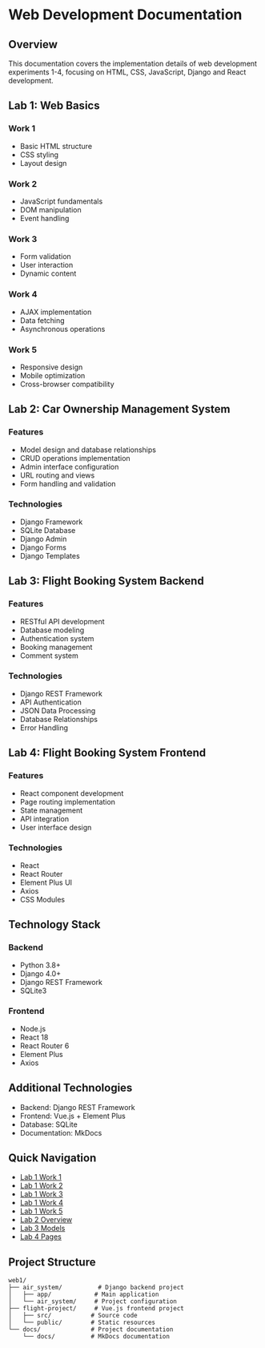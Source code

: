 # Web Development Documentation

## Overview

This documentation covers the implementation details of web development experiments 1-4, focusing on HTML, CSS, JavaScript, Django and React development.

## Lab 1: Web Basics

### Work 1
- Basic HTML structure
- CSS styling
- Layout design

### Work 2
- JavaScript fundamentals
- DOM manipulation
- Event handling

### Work 3
- Form validation
- User interaction
- Dynamic content

### Work 4
- AJAX implementation
- Data fetching
- Asynchronous operations

### Work 5
- Responsive design
- Mobile optimization
- Cross-browser compatibility

## Lab 2: Car Ownership Management System

### Features
- Model design and database relationships
- CRUD operations implementation
- Admin interface configuration
- URL routing and views
- Form handling and validation

### Technologies
- Django Framework
- SQLite Database
- Django Admin
- Django Forms
- Django Templates

## Lab 3: Flight Booking System Backend

### Features
- RESTful API development
- Database modeling
- Authentication system
- Booking management
- Comment system

### Technologies
- Django REST Framework
- API Authentication
- JSON Data Processing
- Database Relationships
- Error Handling

## Lab 4: Flight Booking System Frontend

### Features
- React component development
- Page routing implementation
- State management
- API integration
- User interface design

### Technologies
- React
- React Router
- Element Plus UI
- Axios
- CSS Modules

## Technology Stack

### Backend
- Python 3.8+
- Django 4.0+
- Django REST Framework
- SQLite3

### Frontend
- Node.js
- React 18
- React Router 6
- Element Plus
- Axios

## Additional Technologies

- Backend: Django REST Framework
- Frontend: Vue.js + Element Plus
- Database: SQLite
- Documentation: MkDocs

## Quick Navigation

- [Lab 1 Work 1](lab1/work1.md)
- [Lab 1 Work 2](lab1/work2.md)
- [Lab 1 Work 3](lab1/work3.md)
- [Lab 1 Work 4](lab1/work4.md)
- [Lab 1 Work 5](lab1/work5.md)
- [Lab 2 Overview](lab2/overview.md)
- [Lab 3 Models](lab3/models.md)
- [Lab 4 Pages](lab4/pages.md)

## Project Structure

```
web1/
├── air_system/          # Django backend project
│   ├── app/            # Main application
│   └── air_system/     # Project configuration
├── flight-project/     # Vue.js frontend project
│   ├── src/           # Source code
│   └── public/        # Static resources
└── docs/              # Project documentation
    └── docs/          # MkDocs documentation
